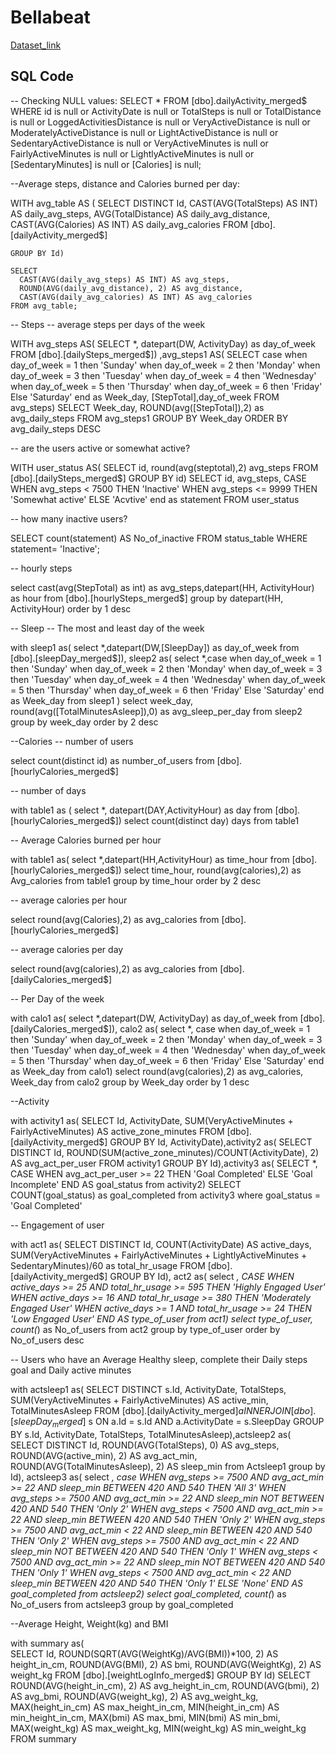 # Bellabeat
[Dataset_link](https://www.kaggle.com/datasets/kyle007hendricks/bellabeat-dataset)

## SQL Code
-- Checking NULL values:
SELECT * 
	FROM [dbo].dailyActivity_merged$
	WHERE id is null
		or ActivityDate is null
		or TotalSteps is null
		or TotalDistance is null
		or LoggedActivitiesDistance is null
		or VeryActiveDistance is null
		or ModeratelyActiveDistance is null
		or LightActiveDistance is null
		or SedentaryActiveDistance is null
		or VeryActiveMinutes is null
		or FairlyActiveMinutes is null 
		or LightlyActiveMinutes is null
		or [SedentaryMinutes] is null
		or [Calories] is null;

--Average steps, distance and Calories burned per day:

WITH avg_table AS (
	SELECT
      DISTINCT Id,
      CAST(AVG(TotalSteps) AS INT) AS daily_avg_steps,
      AVG(TotalDistance) AS daily_avg_distance,
      CAST(AVG(Calories) AS INT) AS daily_avg_calories
	FROM [dbo].[dailyActivity_merged$]
      
	GROUP BY Id)

	SELECT 
      CAST(AVG(daily_avg_steps) AS INT) AS avg_steps,
      ROUND(AVG(daily_avg_distance), 2) AS avg_distance,
      CAST(AVG(daily_avg_calories) AS INT) AS avg_calories
	FROM avg_table;

-- Steps
-- average steps per days of the week

WITH avg_steps AS(
SELECT  *, datepart(DW, ActivityDay) as day_of_week
FROM [dbo].[dailySteps_merged$])
,avg_steps1 AS(
SELECT case when day_of_week = 1 then 'Sunday'
            when day_of_week = 2 then 'Monday'
	    when day_of_week = 3 then 'Tuesday'
	    when day_of_week = 4 then 'Wednesday'
	    when day_of_week = 5 then 'Thursday'
	    when day_of_week = 6 then 'Friday'
	    Else 'Saturday' end as Week_day, [StepTotal],day_of_week
FROM avg_steps)
SELECT Week_day, ROUND(avg([StepTotal]),2) as avg_daily_steps
FROM avg_steps1
GROUP BY Week_day
ORDER BY avg_daily_steps DESC

-- are the users active or somewhat active?

WITH user_status AS(
	SELECT id, round(avg(steptotal),2) avg_steps
	FROM [dbo].[dailySteps_merged$]
	GROUP BY id)
	SELECT id, avg_steps, CASE WHEN avg_steps < 7500 THEN 'Inactive'
							   WHEN avg_steps <= 9999 THEN 'Somewhat active'
							   ELSE 'Acvtive' end as statement
	FROM user_status

-- how many inactive users?

SELECT count(statement) AS No_of_inactive
FROM status_table
WHERE statement= 'Inactive';

-- hourly steps

select cast(avg(StepTotal) as int) as avg_steps,datepart(HH, ActivityHour) as hour
from [dbo].[hourlySteps_merged$]
group by datepart(HH, ActivityHour)
order by 1 desc

-- Sleep
-- The most and least day of the week

with sleep1 as(
	select *,datepart(DW,[SleepDay]) as day_of_week
	from [dbo].[sleepDay_merged$]),
sleep2 as(
	select *,case when day_of_week = 1 then 'Sunday'
				  when day_of_week = 2 then 'Monday'
				  when day_of_week = 3 then 'Tuesday'
				  when day_of_week = 4 then 'Wednesday'
				  when day_of_week = 5 then 'Thursday'
				  when day_of_week = 6 then 'Friday'
				  Else 'Saturday' 
				  end as Week_day
	from sleep1
)
select week_day, round(avg([TotalMinutesAsleep]),0) as avg_sleep_per_day
from sleep2
group by week_day
order by 2 desc

--Calories
-- number of users

select count(distinct id) as number_of_users
from [dbo].[hourlyCalories_merged$]

-- number of days

with table1 as (
	select *, datepart(DAY,ActivityHour) as day
	from [dbo].[hourlyCalories_merged$])
select count(distinct day) days
from table1

-- Average Calories burned per hour

with table1 as(
	select *,datepart(HH,ActivityHour) as time_hour
	from [dbo].[hourlyCalories_merged$])
select time_hour, round(avg(calories),2) as Avg_calories
from table1
group by time_hour
order by 2 desc

-- average calories per hour

select round(avg(Calories),2) as avg_calories
from [dbo].[hourlyCalories_merged$]

-- average calories per day

select round(avg(calories),2) as avg_calories
from [dbo].[dailyCalories_merged$]

-- Per Day of the week

with calo1 as(
	select *,datepart(DW, ActivityDay) as day_of_week
	from [dbo].[dailyCalories_merged$]), calo2 as(
	select *, case when day_of_week = 1 then 'Sunday'
				   when day_of_week = 2 then 'Monday'
				   when day_of_week = 3 then 'Tuesday'
				   when day_of_week = 4 then 'Wednesday'
				   when day_of_week = 5 then 'Thursday'
				   when day_of_week = 6 then 'Friday'
				   Else 'Saturday' end as Week_day
	from calo1)
select round(avg(calories),2) as avg_calories, Week_day
from calo2
group by Week_day
order by 1 desc

--Activity

with activity1 as(
	SELECT Id, ActivityDate, SUM(VeryActiveMinutes + FairlyActiveMinutes) AS active_zone_minutes
	FROM [dbo].[dailyActivity_merged$]
	GROUP BY Id, ActivityDate),activity2 as(
	SELECT DISTINCT Id, ROUND(SUM(active_zone_minutes)/COUNT(ActivityDate), 2) AS avg_act_per_user
	FROM activity1
	GROUP BY Id),activity3 as(
	SELECT *, CASE WHEN avg_act_per_user >= 22 THEN 'Goal Completed'
               ELSE 'Goal Incomplete' END AS goal_status
	from activity2)
SELECT COUNT(goal_status) as goal_completed
from activity3
where goal_status = 'Goal Completed'

-- Engagement of user

with act1 as(
	SELECT DISTINCT Id, COUNT(ActivityDate) AS active_days, SUM(VeryActiveMinutes + FairlyActiveMinutes +  LightlyActiveMinutes + SedentaryMinutes)/60 as total_hr_usage
	FROM [dbo].[dailyActivity_merged$]
	GROUP BY Id), act2 as(
	select *, CASE WHEN active_days >= 25 AND total_hr_usage >= 595 THEN 'Highly Engaged User'
				   WHEN active_days >= 16 AND total_hr_usage >= 380 THEN 'Moderately Engaged User'
                   WHEN active_days >= 1 AND total_hr_usage >= 24 THEN 'Low Engaged User'
                   END AS type_of_user
	from act1)
select type_of_user, count(*) as No_of_users
from act2
group by type_of_user
order by No_of_users desc

-- Users who have an Average Healthy sleep, complete their Daily steps goal and Daily active minutes

with actsleep1 as(
	SELECT DISTINCT s.Id, ActivityDate, TotalSteps, SUM(VeryActiveMinutes + FairlyActiveMinutes) AS active_min,
	TotalMinutesAsleep
	FROM [dbo].[dailyActivity_merged$] a
	INNER JOIN [dbo].[sleepDay_merged$] s
	ON a.Id = s.Id
	AND a.ActivityDate = s.SleepDay
	GROUP BY s.Id, ActivityDate, TotalSteps, TotalMinutesAsleep),actsleep2 as(
	SELECT DISTINCT Id, ROUND(AVG(TotalSteps), 0) AS avg_steps,
       ROUND(AVG(active_min), 2) AS avg_act_min,
	   ROUND(AVG(TotalMinutesAsleep), 2) AS sleep_min
	from Actsleep1
	group by Id), actsleep3 as(
	select *, case WHEN avg_steps >= 7500 AND avg_act_min >= 22 AND sleep_min BETWEEN 420 AND 540 THEN 'All 3'
				   WHEN avg_steps >= 7500 AND avg_act_min >= 22 AND sleep_min NOT BETWEEN 420 AND 540 THEN 'Only 2'
                   WHEN avg_steps < 7500 AND avg_act_min >= 22  AND sleep_min  BETWEEN 420 AND 540 THEN 'Only 2'
                   WHEN avg_steps >= 7500 AND avg_act_min < 22  AND sleep_min  BETWEEN 420 AND 540 THEN 'Only 2'
				   WHEN avg_steps >= 7500 AND avg_act_min < 22 AND sleep_min NOT BETWEEN 420 AND 540 THEN 'Only 1'
				   WHEN avg_steps < 7500 AND avg_act_min >= 22 AND sleep_min NOT BETWEEN 420 AND 540 THEN 'Only 1'
				   WHEN avg_steps < 7500 AND avg_act_min < 22 AND sleep_min BETWEEN 420 AND 540 THEN 'Only 1'
				   ELSE 'None' END AS goal_completed
	from actsleep2)
select goal_completed, count(*) as No_of_users
from actsleep3
group by goal_completed

--Average Height, Weight(kg) and BMI

with summary as(    
	SELECT Id, ROUND(SQRT(AVG(WeightKg)/AVG(BMI))*100, 2) AS height_in_cm,
			   ROUND(AVG(BMI), 2) AS bmi,
			   ROUND(AVG(WeightKg), 2) AS weight_kg
	FROM [dbo].[weightLogInfo_merged$]
	GROUP BY Id)
SELECT ROUND(AVG(height_in_cm), 2) AS avg_height_in_cm,
       ROUND(AVG(bmi), 2) AS avg_bmi,
       ROUND(AVG(weight_kg), 2) AS avg_weight_kg,
       MAX(height_in_cm) AS max_height_in_cm,
       MIN(height_in_cm) AS min_height_in_cm,
       MAX(bmi) AS max_bmi,
       MIN(bmi) AS min_bmi,
       MAX(weight_kg) AS max_weight_kg,
       MIN(weight_kg) AS min_weight_kg
FROM summary
